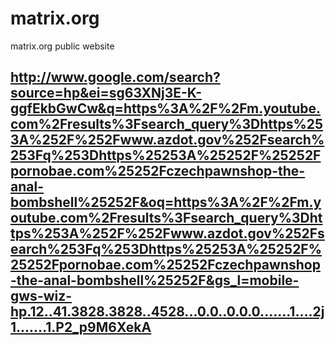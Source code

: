 # matrix.org
matrix.org public website
## http://www.google.com/search?source=hp&ei=sg63XNj3E-K-ggfEkbGwCw&q=https%3A%2F%2Fm.youtube.com%2Fresults%3Fsearch_query%3Dhttps%253A%252F%252Fwww.azdot.gov%252Fsearch%253Fq%253Dhttps%25253A%25252F%25252Fpornobae.com%25252Fczechpawnshop-the-anal-bombshell%25252F&oq=https%3A%2F%2Fm.youtube.com%2Fresults%3Fsearch_query%3Dhttps%253A%252F%252Fwww.azdot.gov%252Fsearch%253Fq%253Dhttps%25253A%25252F%25252Fpornobae.com%25252Fczechpawnshop-the-anal-bombshell%25252F&gs_l=mobile-gws-wiz-hp.12..41.3828.3828..4528...0.0..0.0.0.......1....2j1.......1.P2_p9M6XekA
